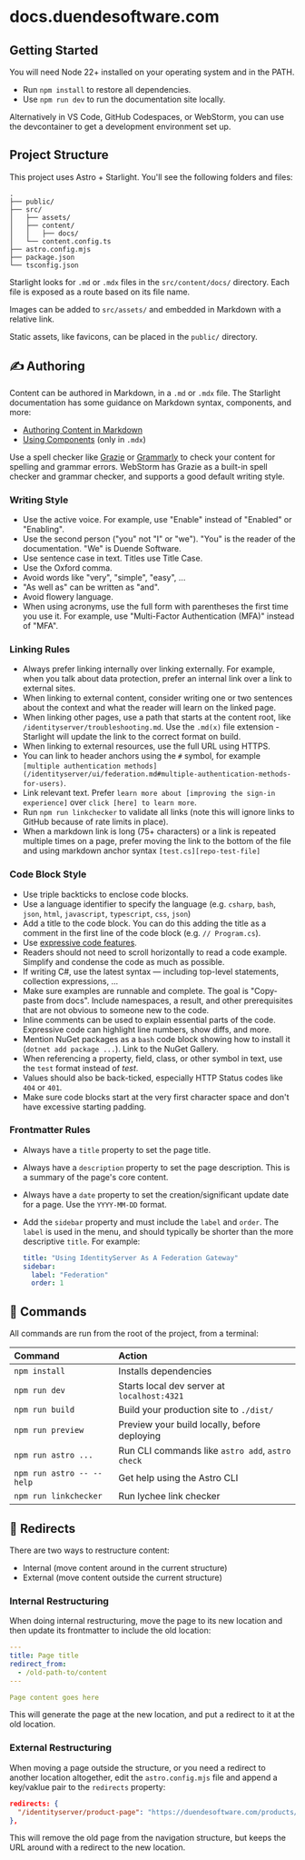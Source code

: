 # docs.duendesoftware.com

## Getting Started

You will need Node 22+ installed on your operating system and in the PATH.

* Run `npm install` to restore all dependencies.
* Use `npm run dev` to run the documentation site locally.

Alternatively in VS Code, GitHub Codespaces, or WebStorm, you can use the devcontainer to get a development environment set up.

## Project Structure

This project uses Astro + Starlight. You'll see the following folders and files:

```
.
├── public/
├── src/
│   ├── assets/
│   ├── content/
│   │   ├── docs/
│   └── content.config.ts
├── astro.config.mjs
├── package.json
└── tsconfig.json
```

Starlight looks for `.md` or `.mdx` files in the `src/content/docs/` directory. Each file is exposed as a route based on its file name.

Images can be added to `src/assets/` and embedded in Markdown with a relative link.

Static assets, like favicons, can be placed in the `public/` directory.

## ✍️ Authoring

Content can be authored in Markdown, in a `.md` or `.mdx` file. The Starlight documentation has some guidance on Markdown syntax, components, and more:

* [Authoring Content in Markdown](https://starlight.astro.build/guides/authoring-content/)
* [Using Components](https://starlight.astro.build/components/using-components/) (only in `.mdx`)

Use a spell checker like [Grazie](https://www.jetbrains.com/grazie/) or [Grammarly](https://www.grammarly.com/) to check your content for spelling and grammar errors.
WebStorm has Grazie as a built-in spell checker and grammar checker, and supports a good default writing style.

### Writing Style

* Use the active voice. For example, use "Enable" instead of "Enabled" or "Enabling".
* Use the second person ("you" not "I" or "we"). "You" is the reader of the documentation. "We" is Duende Software.
* Use sentence case in text. Titles use Title Case.
* Use the Oxford comma.
* Avoid words like "very", "simple", "easy", ...
* "As well as" can be written as "and".
* Avoid flowery language.
* When using acronyms, use the full form with parentheses the first time you use it. For example, use "Multi-Factor Authentication (MFA)" instead of "MFA".

### Linking Rules

* Always prefer linking internally over linking externally. For example, when you talk about data protection, prefer an internal link over a link to external sites.
* When linking to external content, consider writing one or two sentences about the context and what the reader will learn on the linked page.
* When linking other pages, use a path that starts at the content root, like `/identityserver/troubleshooting.md`. Use the `.md(x)` file extension - Starlight will update the link to the correct format on build.
* When linking to external resources, use the full URL using HTTPS.
* You can link to header anchors using the `#` symbol, for example `[multiple authentication methods](/identityserver/ui/federation.md#multiple-authentication-methods-for-users)`.
* Link relevant text. Prefer `learn more about [improving the sign-in experience]` over `click [here] to learn more`.
* Run `npm run linkchecker` to validate all links (note this will ignore links to GitHub because of rate limits in place).
* When a markdown link is long (75+ characters) or a link is repeated multiple times on a page, prefer moving the link to the bottom of the file and using markdown anchor syntax `[test.cs][repo-test-file]`

### Code Block Style

* Use triple backticks to enclose code blocks.
* Use a language identifier to specify the language (e.g. `csharp`, `bash`, `json`, `html`, `javascript`, `typescript`, `css`, `json`)
* Add a title to the code block. You can do this adding the title as a comment in the first line of the code block (e.g. `// Program.cs`).
* Use [expressive code features](https://starlight.astro.build/guides/authoring-content/#expressive-code-features).
* Readers should not need to scroll horizontally to read a code example. Simplify and condense the code as much as possible.
* If writing C#, use the latest syntax — including top-level statements, collection expressions, ...
* Make sure examples are runnable and complete. The goal is "Copy-paste from docs". Include namespaces, a result, and other prerequisites that are not obvious to someone new to the code.
* Inline comments can be used to explain essential parts of the code. Expressive code can highlight line numbers, show diffs, and more.
* Mention NuGet packages as a `bash` code block showing how to install it (`dotnet add package ...`). Link to the NuGet Gallery.
* When referencing a property, field, class, or other symbol in text, use the `test` format instead of *test*.
* Values should also be back-ticked, especially HTTP Status codes like `404` or `401`.
* Make sure code blocks start at the very first character space and don't have excessive starting padding.

### Frontmatter Rules

* Always have a `title` property to set the page title.
* Always have a `description` property to set the page description. This is a summary of the page's core content.
* Always have a `date` property to set the creation/significant update date for a page. Use the `YYYY-MM-DD` format.
* Add the `sidebar` property and must include the `label` and `order`. The `label` is used in the menu, and should typically be shorter than the more descriptive `title`. For example:

    ```yaml
    title: "Using IdentityServer As A Federation Gateway"
    sidebar:
      label: "Federation"
      order: 1
    ```

## 🧞 Commands

All commands are run from the root of the project, from a terminal:

| Command                   | Action                                           |
|:--------------------------|:-------------------------------------------------|
| `npm install`             | Installs dependencies                            |
| `npm run dev`             | Starts local dev server at `localhost:4321`      |
| `npm run build`           | Build your production site to `./dist/`          |
| `npm run preview`         | Preview your build locally, before deploying     |
| `npm run astro ...`       | Run CLI commands like `astro add`, `astro check` |
| `npm run astro -- --help` | Get help using the Astro CLI                     |
| `npm run linkchecker`     | Run lychee link checker                          |

## 🔀 Redirects

There are two ways to restructure content:
* Internal (move content around in the current structure)
* External (move content outside the current structure)

### Internal Restructuring

When doing internal restructuring, move the page to its new location and then update its frontmatter
to include the old location:

```yaml
---
title: Page title
redirect_from:
  - /old-path-to/content
---

Page content goes here
```

This will generate the page at the new location, and put a redirect to it at the old location.

### External Restructuring

When moving a page outside the structure, or you need a redirect to another location altogether,
edit the `astro.config.mjs` file and append a key/vaklue pair to the `redirects` property:

```json
redirects: {
  "/identityserver/product-page": "https://duendesoftware.com/products/identityserver",
},
```

This will remove the old page from the navigation structure, but keeps the URL around
with a redirect to the new location.
